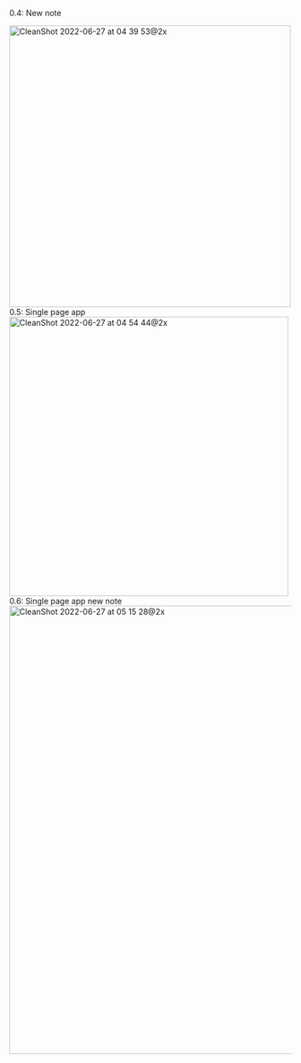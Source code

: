 0.4: New note

<img width="502" alt="CleanShot 2022-06-27 at 04 39 53@2x" src="https://user-images.githubusercontent.com/91540146/175833087-9e8a9fe1-ccd2-48d0-99e9-f020112ae62a.png">
0.5: Single page app

<img width="498" alt="CleanShot 2022-06-27 at 04 54 44@2x" src="https://user-images.githubusercontent.com/91540146/175834114-05c451bc-92c8-44f9-a368-31d5141a8d6f.png">
0.6: Single page app new note

<img width="799" alt="CleanShot 2022-06-27 at 05 15 28@2x" src="https://user-images.githubusercontent.com/91540146/175834135-6590c2a3-b3cc-4d90-8e47-898e69413031.png">
